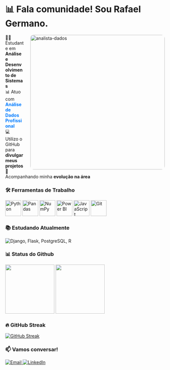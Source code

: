 # <span class="typing-effect">📊 Fala comunidade! Sou Rafael Germano.</span>

<img src="https://media.giphy.com/media/v1.Y2lkPTc5MGI3NjExcW0xY3J6eGJ1a2V4dWx4b2VlY3VqY2RlZzZ2eGJjM2R6dWZ6eCZlcD12MV9pbnRlcm5hbF9naWZfYnlfaWQmY3Q9Zw/qgQUggAC3Pfv687qPC/giphy.gif" alt="analista-dados" width="425px" align="right" style="border-radius: 10px; margin-left: 20px;">

<p align="left">👨‍🎓 Estudante em <strong>Análise e Desenvolvimento de Sistemas</strong><br>
📊 Atuo com <strong style="color: #007bff;">Análise de Dados Profissional</strong><br>
💻 Utilizo o GitHub para <strong>divulgar meus projetos</strong><br>
🚀 Acompanhando minha <strong>evolução na área</strong></p>

### 🛠️ Ferramentas de Trabalho
  
<p>
  <img src="https://cdn.jsdelivr.net/gh/devicons/devicon/icons/python/python-original.svg" width="50" title="Python" />
  <img src="https://cdn.jsdelivr.net/gh/devicons/devicon/icons/pandas/pandas-original.svg" width="50" title="Pandas" />
  <img src="https://cdn.jsdelivr.net/gh/devicons/devicon/icons/numpy/numpy-original.svg" width="50" title="NumPy" />
  <img src="https://upload.wikimedia.org/wikipedia/commons/c/cf/New_Power_BI_Logo.svg" width="50" title="Power BI" />
  <img src="https://cdn.jsdelivr.net/gh/devicons/devicon/icons/javascript/javascript-original.svg" width="50" title="JavaScript" />
  <img src="https://cdn.jsdelivr.net/gh/devicons/devicon/icons/git/git-original.svg" width="50" title="Git" />
</p>

### 📚 Estudando Atualmente

<p>
  <img src="https://skillicons.dev/icons?i=django,flask,postgres,r" title="Django, Flask, PostgreSQL, R" />
</p>

### 📊 Status do Github

<div>
  <img loading="lazy" height="155em" src="https://github-readme-stats.vercel.app/api?username=RafaelGermano05&show_icons=true&theme=tokyonight&rank_icon=github&hide=issues">
  <img loading="lazy" height="155em" src="https://github-readme-stats.vercel.app/api/top-langs/?username=RafaelGermano05&theme=tokyonight&hide_progress=true&show_icons=true">
</div>

### 🔥 GitHub Streak

[![GitHub Streak](https://streak-stats.demolab.com?user=RafaelGermano05&theme=tokyonight&hide_border=true&date_format=j%20M%5B%20Y%5D)](https://git.io/streak-stats)

### 📫 Vamos conversar!

<p>
  <a href="mailto:rgermanovasconcelos@exemplo.com">
    <img src="https://img.shields.io/badge/-Email-%23EA4335?style=flat-square&logo=gmail&logoColor=white" alt="Email">
  </a>
  <a href="www.linkedin.com/in/rafael-germano-9583542a9">
    <img src="https://img.shields.io/badge/-LinkedIn-%230077B5?style=flat-square&logo=linkedin&logoColor=white" alt="LinkedIn">
  </a>
</p>

<!-- 
"Efeito" de digitação simulado (apenas visual) 
Adicione este comentário para simular que há uma animação
-->
